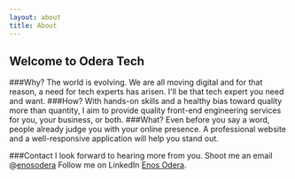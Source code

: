 ```yaml
---
layout: about
title: About
---
```


## Welcome to Odera Tech

###Why?
The world is evolving. We are all moving digital and for that reason, a need for tech experts has arisen. I'll be that tech expert you need and want.
###How?
With hands-on skills and a healthy bias toward quality more than quantity, I aim to provide quality front-end engineering services for you, your business, or both.
###What?
Even before you say a word, people already judge you with your online presence. A professional website and a well-responsive application will help you stand out. 

###Contact
I look forward to hearing more from you. Shoot me an email @[enosodera](enoscarter@gmail.com)
Follow me on LinkedIn [Enos Odera](https://www.linkedin.com/in/enos-odera-b2b-saas-copywriter/).
